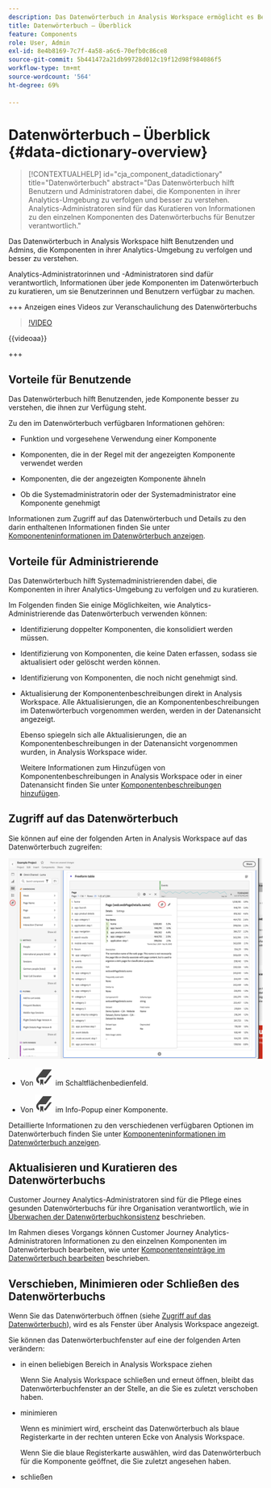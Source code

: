 ```yaml
---
description: Das Datenwörterbuch in Analysis Workspace ermöglicht es Benutzenden, die verschiedenen Komponenten in Analysis Workspace zu katalogisieren und im Auge zu behalten, einschließlich ihres Verwendungszwecks, welche genehmigt sind, welche Duplikate sind usw.
title: Datenwörterbuch – Überblick
feature: Components
role: User, Admin
exl-id: 8e4b8169-7c7f-4a58-a6c6-70efb0c86ce8
source-git-commit: 5b441472a21db99728d012c19f12d98f984086f5
workflow-type: tm+mt
source-wordcount: '564'
ht-degree: 69%

---
```


# Datenwörterbuch – Überblick {#data-dictionary-overview}

<!-- markdownlint-disable MD034 -->

>[!CONTEXTUALHELP]
>id="cja_component_datadictionary"
>title="Datenwörterbuch"
>abstract="Das Datenwörterbuch hilft Benutzern und Administratoren dabei, die Komponenten in ihrer Analytics-Umgebung zu verfolgen und besser zu verstehen. <br/>Analytics-Administratoren sind für das Kuratieren von Informationen zu den einzelnen Komponenten des Datenwörterbuchs für Benutzer verantwortlich."

<!-- markdownlint-enable MD034 -->


Das Datenwörterbuch in Analysis Workspace hilft Benutzenden und Admins, die Komponenten in ihrer Analytics-Umgebung zu verfolgen und besser zu verstehen.

Analytics-Administratorinnen und -Administratoren sind dafür verantwortlich, Informationen über jede Komponenten im Datenwörterbuch zu kuratieren, um sie Benutzerinnen und Benutzern verfügbar zu machen.


+++ Anzeigen eines Videos zur Veranschaulichung des Datenwörterbuchs

>[!VIDEO](https://video.tv.adobe.com/v/3418028/?quality=12&learn=on)

{{videoaa}}

+++

## Vorteile für Benutzende

Das Datenwörterbuch hilft Benutzenden, jede Komponente besser zu verstehen, die ihnen zur Verfügung steht.

Zu den im Datenwörterbuch verfügbaren Informationen gehören:

* Funktion und vorgesehene Verwendung einer Komponente

* Komponenten, die in der Regel mit der angezeigten Komponente verwendet werden

* Komponenten, die der angezeigten Komponente ähneln

* Ob die Systemadministratorin oder der Systemadministrator eine Komponente genehmigt

Informationen zum Zugriff auf das Datenwörterbuch und Details zu den darin enthaltenen Informationen finden Sie unter [Komponenteninformationen im Datenwörterbuch anzeigen](/help/components/data-dictionary/view-data-dictionary.md).

## Vorteile für Administrierende

Das Datenwörterbuch hilft Systemadministrierenden dabei, die Komponenten in ihrer Analytics-Umgebung zu verfolgen und zu kuratieren.

Im Folgenden finden Sie einige Möglichkeiten, wie Analytics-Administrierende das Datenwörterbuch verwenden können:

* Identifizierung doppelter Komponenten, die konsolidiert werden müssen.

* Identifizierung von Komponenten, die keine Daten erfassen, sodass sie aktualisiert oder gelöscht werden können.

* Identifizierung von Komponenten, die noch nicht genehmigt sind.

* Aktualisierung der Komponentenbeschreibungen direkt in Analysis Workspace. Alle Aktualisierungen, die an Komponentenbeschreibungen im Datenwörterbuch vorgenommen werden, werden in der Datenansicht angezeigt.

  Ebenso spiegeln sich alle Aktualisierungen, die an Komponentenbeschreibungen in der Datenansicht vorgenommen wurden, in Analysis Workspace wider.

  Weitere Informationen zum Hinzufügen von Komponentenbeschreibungen in Analysis Workspace oder in einer Datenansicht finden Sie unter [Komponentenbeschreibungen hinzufügen](/help/components/add-component-descriptions.md).

## Zugriff auf das Datenwörterbuch

Sie können auf eine der folgenden Arten in Analysis Workspace auf das Datenwörterbuch zugreifen:

![Symbol &quot;Datenwörterbuch&quot;im linken Bereich](assets/data-dictionary-access.png)

* Von ![Lesezeichen](/help/assets/icons/Bookmark.svg) im Schaltflächenbedienfeld.



* Von ![Lesezeichen](/help/assets/icons/Bookmark.svg) im Info-Popup einer Komponente.


Detaillierte Informationen zu den verschiedenen verfügbaren Optionen im Datenwörterbuch finden Sie unter [Komponenteninformationen im Datenwörterbuch anzeigen](/help/components/data-dictionary/view-data-dictionary.md).

## Aktualisieren und Kuratieren des Datenwörterbuchs

Customer Journey Analytics-Administratoren sind für die Pflege eines gesunden Datenwörterbuchs für ihre Organisation verantwortlich, wie in [Überwachen der Datenwörterbuchkonsistenz](/help/components/data-dictionary/monitor-data-dictionary-health.md) beschrieben.

Im Rahmen dieses Vorgangs können Customer Journey Analytics-Administratoren Informationen zu den einzelnen Komponenten im Datenwörterbuch bearbeiten, wie unter [Komponenteneinträge im Datenwörterbuch bearbeiten](/help/components/data-dictionary/edit-entries-data-dictionary.md) beschrieben.

## Verschieben, Minimieren oder Schließen des Datenwörterbuchs

Wenn Sie das Datenwörterbuch öffnen (siehe [Zugriff auf das Datenwörterbuch](#access-the-data-dictionary)), wird es als Fenster über Analysis Workspace angezeigt.

Sie können das Datenwörterbuchfenster auf eine der folgenden Arten verändern:

* in einen beliebigen Bereich in Analysis Workspace ziehen

  Wenn Sie Analysis Workspace schließen und erneut öffnen, bleibt das Datenwörterbuchfenster an der Stelle, an die Sie es zuletzt verschoben haben.<!--True?-->

* minimieren

  Wenn es minimiert wird, erscheint das Datenwörterbuch als blaue Registerkarte in der rechten unteren Ecke von Analysis Workspace.

  Wenn Sie die blaue Registerkarte auswählen, wird das Datenwörterbuch für die Komponente geöffnet, die Sie zuletzt angesehen haben.

* schließen
